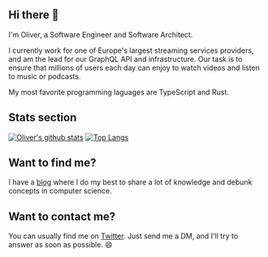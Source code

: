 ## Hi there 👋
I'm Oliver, a Software Engineer and Software Architect.

I currently work for one of Europe's largest streaming services providers, and am the lead for our GraphQL API and infrastructure. Our task is to ensure that millions of users each day can enjoy to watch videos and listen to music or podcasts.

My most favorite programming laguages are TypeScript and Rust.

## Stats section
[![Oliver's github stats](https://github-readme-stats.vercel.app/api?username=oliverjumpertz&count_private=true&show_icons=true&theme=tokyonight)](https://github.com/oliverjumpertz) [![Top Langs](https://github-readme-stats.vercel.app/api/top-langs/?username=oliverjumpertz&theme=tokyonight)](https://github.com/oliverjumpertz)

## Want to find me?

I have a [blog](https://oliverjumpertz.com) where I do my best to share a lot of knowledge and debunk concepts in computer science.

## Want to contact me?
You can usually find me on [Twitter](https://twitter.com/intent/follow?screen_name=oliverjumpertz).
Just send me a DM, and I'll try to answer as soon as possible. 😄

<!--
**excelbrium/excelbrium** is a ✨ _special_ ✨ repository because its `README.md` (this file) appears on your GitHub profile.

Here are some ideas to get you started:

- 🔭 I’m currently working on ...
- 🌱 I’m currently learning ...
- 👯 I’m looking to collaborate on ...
- 🤔 I’m looking for help with ...
- 💬 Ask me about ...
- 📫 How to reach me: ...
- 😄 Pronouns: ...
- ⚡ Fun fact: ...
-->
